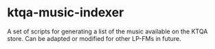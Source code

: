 # ktqa-music-indexer
A set of scripts for generating a list of the music available on the KTQA store. Can be adapted or modified for other LP-FMs in future.
